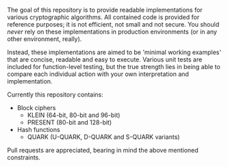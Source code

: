 The goal of this repository is to provide readable implementations for various cryptographic algorithms. All contained code is provided for reference purposes; it is not efficient, not small and not secure. You should _never_ rely on these implementations in production environments (or in any other environment, really).

Instead, these implementations are aimed to be 'minimal working examples' that are concise, readable and easy to execute. Various unit tests are included for function-level testing, but the true strength lies in being able to compare each individual action with your own interpretation and implementation.

Currently this repository contains:

* Block ciphers
    * KLEIN (64-bit, 80-bit and 96-bit)
    * PRESENT (80-bit and 128-bit)
* Hash functions
    * QUARK (U-QUARK, D-QUARK and S-QUARK variants)

Pull requests are appreciated, bearing in mind the above mentioned constraints.
